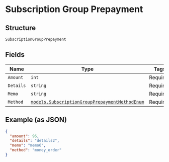 
# Subscription Group Prepayment

## Structure

`SubscriptionGroupPrepayment`

## Fields

| Name | Type | Tags | Description |
|  --- | --- | --- | --- |
| `Amount` | `int` | Required | - |
| `Details` | `string` | Required | - |
| `Memo` | `string` | Required | - |
| `Method` | [`models.SubscriptionGroupPrepaymentMethodEnum`](subscription-group-prepayment-method-enum.md) | Required | - |

## Example (as JSON)

```json
{
  "amount": 96,
  "details": "details2",
  "memo": "memo6",
  "method": "money_order"
}
```

